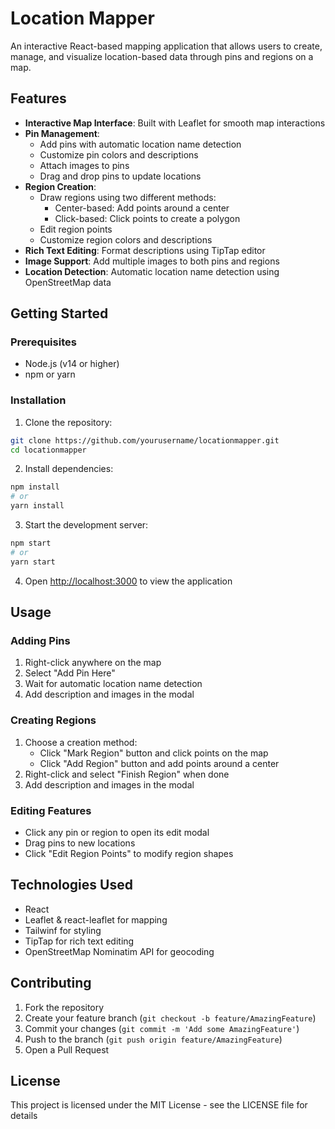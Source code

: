 # Location Mapper

An interactive React-based mapping application that allows users to create, manage, and visualize location-based data through pins and regions on a map.

## Features

- **Interactive Map Interface**: Built with Leaflet for smooth map interactions
- **Pin Management**:
  - Add pins with automatic location name detection
  - Customize pin colors and descriptions
  - Attach images to pins
  - Drag and drop pins to update locations
- **Region Creation**:
  - Draw regions using two different methods:
    - Center-based: Add points around a center
    - Click-based: Click points to create a polygon
  - Edit region points
  - Customize region colors and descriptions
- **Rich Text Editing**: Format descriptions using TipTap editor
- **Image Support**: Add multiple images to both pins and regions
- **Location Detection**: Automatic location name detection using OpenStreetMap data

## Getting Started

### Prerequisites

- Node.js (v14 or higher)
- npm or yarn

### Installation

1. Clone the repository:
```bash
git clone https://github.com/yourusername/locationmapper.git
cd locationmapper
```

2. Install dependencies:
```bash
npm install
# or
yarn install
```

3. Start the development server:
```bash
npm start
# or
yarn start
```

4. Open [http://localhost:3000](http://localhost:3000) to view the application

## Usage

### Adding Pins
1. Right-click anywhere on the map
2. Select "Add Pin Here"
3. Wait for automatic location name detection
4. Add description and images in the modal

### Creating Regions
1. Choose a creation method:
   - Click "Mark Region" button and click points on the map
   - Click "Add Region" button and add points around a center
2. Right-click and select "Finish Region" when done
3. Add description and images in the modal

### Editing Features
- Click any pin or region to open its edit modal
- Drag pins to new locations
- Click "Edit Region Points" to modify region shapes

## Technologies Used

- React
- Leaflet & react-leaflet for mapping
- Tailwinf for styling
- TipTap for rich text editing
- OpenStreetMap Nominatim API for geocoding

## Contributing

1. Fork the repository
2. Create your feature branch (`git checkout -b feature/AmazingFeature`)
3. Commit your changes (`git commit -m 'Add some AmazingFeature'`)
4. Push to the branch (`git push origin feature/AmazingFeature`)
5. Open a Pull Request

## License

This project is licensed under the MIT License - see the LICENSE file for details
